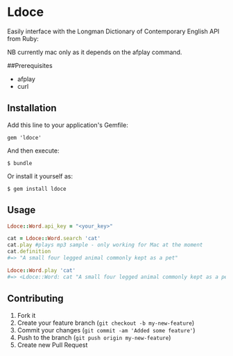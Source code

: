 # Ldoce
Easily interface with the Longman Dictionary of Contemporary English API from Ruby:

NB currently mac only as it depends on the afplay command.

##Prerequisites
  * afplay
  * curl

## Installation

Add this line to your application's Gemfile:

    gem 'ldoce'

And then execute:

    $ bundle

Or install it yourself as:

    $ gem install ldoce

## Usage

```ruby
Ldoce::Word.api_key = "<your_key>"

cat = Ldoce::Word.search 'cat'
cat.play #plays mp3 sample - only working for Mac at the moment
cat.definition
#=> "A small four legged animal commonly kept as a pet"

Ldoce::Word.play 'cat'
#=> <Ldoce::Word: cat "A small four legged animal commonly kept as a pet">
```

## Contributing

1. Fork it
2. Create your feature branch (`git checkout -b my-new-feature`)
3. Commit your changes (`git commit -am 'Added some feature'`)
4. Push to the branch (`git push origin my-new-feature`)
5. Create new Pull Request
